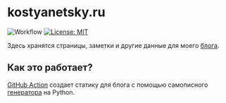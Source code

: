# kostyanetsky.ru

![Workflow](https://github.com/vkostyanetsky/kostyanetsky.ru/actions/workflows/main.yml/badge.svg) [![License: MIT](https://img.shields.io/badge/License-MIT-yellow.svg)](https://opensource.org/licenses/MIT)

Здесь хранятся страницы, заметки и другие данные для моего [блога](https://kostyanetsky.ru).

## Как это работает?

[GitHub Action](/.github/workflows/main.yml) создает статику для блога с помощью самописного [генератора](https://github.com/vkostyanetsky/BlogBuilder) на Python.
